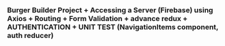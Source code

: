 ### Burger Builder Project + Accessing a Server (Firebase) using Axios + Routing + Form Validation + advance redux + AUTHENTICATION + UNIT TEST (NavigationItems component, auth reducer)